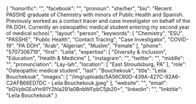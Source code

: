 {
  "honorific": "",
  "facebook": "",
  "pronoun": "she/her",
  "bio": "Recent PASSHE graduate of Chemistry with minors of Public Health and Spanish. Previously worked as a contact tracer and case investigator on behalf of the PA DOH. Currently an osteopathic medical student entering my second year of medical school.",
  "layout": "person",
  "keywords": [
    "Chemistry",
    "ESU",
    "PASSHE",
    "Public Health",
    "Contact Tracing",
    "Case Investigator",
    "COVID-19",
    "PA DOH",
    "Arab",
    "Algerian",
    "Muslim",
    "Female"
  ],
  "phone": "5707306719",
  "first": "Leila",
  "expertise": [
    "Diversity & Inclusion",
    "Education",
    "Health & Medicine"
  ],
  "instagram": "",
  "twitter": "",
  "middle": "",
  "pronunciation": "Lay-lah",
  "location": [
    "East Stroudsburg, PA"
  ],
  "role": "Osteopathic medical student",
  "last": "Bouchekouk",
  "title": "Leila Bouchekouk",
  "images": [
    "/img/uploads/5A56C60D-439A-427C-92A6-C2AFB66ED7DC - Leila Bouchekouk.jpeg"
  ],
  "website": "",
  "email": "bGVpbGEuYm91Y2hla291a0BnbWFpbC5jb20=",
  "linkedin": "",
  "linktitle": "Leila Bouchekouk"
}